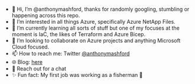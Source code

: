 - 👋 Hi, I’m @anthonymashford, thanks for randomly googling, stumbling or happening across this repo.
- 👀 I’m interested in all things Azure, specifically Azure NetApp Files.
- 🌱 I’m currently learning all sorts of stuff but one of my focuses at the moment is IaC, the likes of Terraform and Azure Bicep.
- 💞️ I’m looking to collaborate on Azure projects and anything Microsoft Cloud focused.
- 📫 How to reach me: Twitter <a href=https://twitter.com/anthonymashford>@anthonymashford</a>
- 🌐 Blog: <a href=https://blog.mashfords.com>here</a>
- 💬 Reach out for a chat
- ✨ Fun fact: My first job was working as a fisherman 🐠

<!---
anthonymashford/anthonymashford is a ✨ special ✨ repository because its `README.md` (this file) appears on your GitHub profile.
You can click the Preview link to take a look at your changes.
--->
